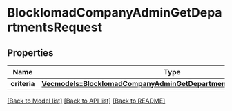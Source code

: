 # BlockIomadCompanyAdminGetDepartmentsRequest

## Properties

Name | Type | Description | Notes
------------ | ------------- | ------------- | -------------
**criteria** | [**Vec<models::BlockIomadCompanyAdminGetDepartmentsRequestCriteriaInner>**](block_iomad_company_admin_get_departments_request_criteria_inner.md) |  | 

[[Back to Model list]](../README.md#documentation-for-models) [[Back to API list]](../README.md#documentation-for-api-endpoints) [[Back to README]](../README.md)


